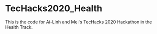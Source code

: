 # TecHacks2020_Health
This is the code for Ai-Linh and Mei's TecHacks 2020 Hackathon in the Health Track.

